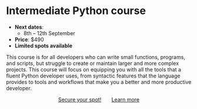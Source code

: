# Intermediate Python course

- **Next dates**:
   - 8th – 12th September
- **Price**: $490
- **Limited spots available**

This course is for all developers who can write small functions, programs, and scripts, but struggle to create or maintain larger and more complex projects.
This course will focus on equipping you with all the tools that a fluent Python developer uses, from syntactic features that the language provides to tools and workflows that make you a better and more productive developer.


<div style="display:flex; justify-content:center;">
<a href="/courses/intermediate-python-course#sign-up" class="btn" style="margin-right: 1em;">Secure your spot!</a>
<a href="/courses/intermediate-python-course" class="btn" style="margin-left: 1em;">Learn more</a>
</div>
